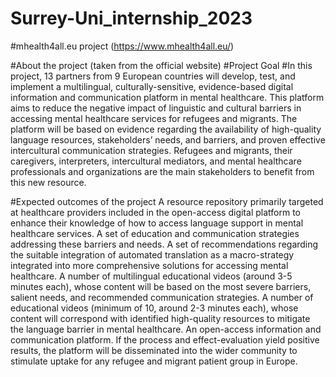 # Surrey-Uni_internship_2023
#mhealth4all.eu project (https://www.mhealth4all.eu/)

#About the project (taken from the official website)
#Project Goal
#In this project, 13 partners from 9 European countries will develop, test, and implement a multilingual, culturally-sensitive, evidence-based digital information and communication platform in mental healthcare. This platform aims to reduce the negative impact of linguistic and cultural barriers in accessing mental healthcare services for refugees and migrants. The platform will be based on evidence regarding the availability of high-quality language resources, stakeholders’ needs, and barriers, and proven effective intercultural communication strategies. Refugees and migrants, their caregivers, interpreters, intercultural mediators, and mental healthcare professionals and organizations are the main stakeholders to benefit from this new resource.

#Expected outcomes of the project
 A resource repository primarily targeted at healthcare providers included in the open-access digital platform to enhance their knowledge of how to access language support in mental healthcare services.
 A set of education and communication strategies addressing these barriers and needs.
 A set of recommendations regarding the suitable integration of automated translation as a macro-strategy integrated into more comprehensive solutions for accessing mental healthcare.
 A number of multilingual educational videos (around 3-5 minutes each), whose content will be based on the most severe barriers, salient needs, and recommended communication strategies.
 A number of educational videos (minimum of 10, around 2-3 minutes each), whose content will correspond with identified high-quality resources to mitigate the language barrier in mental healthcare.
 An open-access information and communication platform. If the process and effect-evaluation yield positive results, the platform will be disseminated into the wider community to stimulate uptake for any refugee and migrant patient group in Europe.
